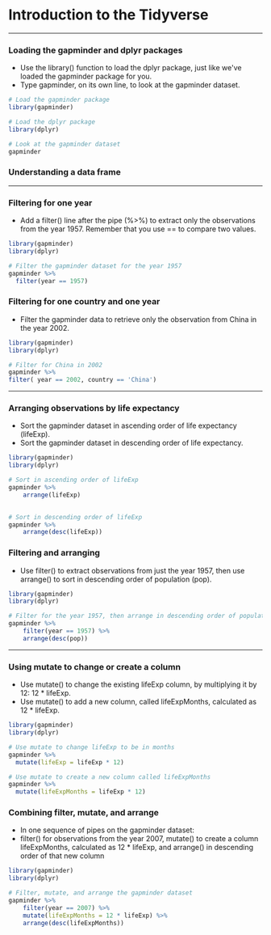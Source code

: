 # Introduction to the Tidyverse
---
### Loading the gapminder and dplyr packages
* Use the library() function to load the dplyr package, just like we've loaded the gapminder package for you.
* Type gapminder, on its own line, to look at the gapminder dataset.
```r
# Load the gapminder package
library(gapminder)

# Load the dplyr package
library(dplyr)

# Look at the gapminder dataset
gapminder
```
### Understanding a data frame
---
### Filtering for one year
* Add a filter() line after the pipe (%>%) to extract only the observations from the year 1957. Remember that you use == to compare two values.
```r
library(gapminder)
library(dplyr)

# Filter the gapminder dataset for the year 1957
gapminder %>%
  filter(year == 1957)
```
### Filtering for one country and one year
* Filter the gapminder data to retrieve only the observation from China in the year 2002.
```r
library(gapminder)
library(dplyr)

# Filter for China in 2002
gapminder %>%
filter( year == 2002, country == 'China')
```
---
### Arranging observations by life expectancy
* Sort the gapminder dataset in ascending order of life expectancy (lifeExp).
* Sort the gapminder dataset in descending order of life expectancy.
```r
library(gapminder)
library(dplyr)

# Sort in ascending order of lifeExp
gapminder %>%
    arrange(lifeExp)

  
# Sort in descending order of lifeExp
gapminder %>%
    arrange(desc(lifeExp))
```
### Filtering and arranging
* Use filter() to extract observations from just the year 1957, then use arrange() to sort in descending order of population (pop).
```r
library(gapminder)
library(dplyr)

# Filter for the year 1957, then arrange in descending order of population
gapminder %>%
    filter(year == 1957) %>%
    arrange(desc(pop))
```
---
### Using mutate to change or create a column
* Use mutate() to change the existing lifeExp column, by multiplying it by 12: 12 * lifeExp.
* Use mutate() to add a new column, called lifeExpMonths, calculated as 12 * lifeExp.
```r
library(gapminder)
library(dplyr)

# Use mutate to change lifeExp to be in months
gapminder %>%
  mutate(lifeExp = lifeExp * 12)

# Use mutate to create a new column called lifeExpMonths
gapminder %>%
  mutate(lifeExpMonths = lifeExp * 12)
```
### Combining filter, mutate, and arrange
* In one sequence of pipes on the gapminder dataset:
* filter() for observations from the year 2007, mutate() to create a column lifeExpMonths, calculated as 12 * lifeExp, and arrange() in descending order of that new column
```r
library(gapminder)
library(dplyr)

# Filter, mutate, and arrange the gapminder dataset
gapminder %>%
    filter(year == 2007) %>%
    mutate(lifeExpMonths = 12 * lifeExp) %>%
    arrange(desc(lifeExpMonths))
```
